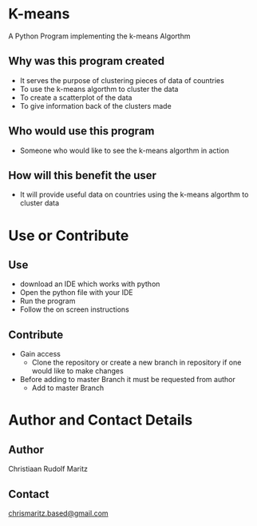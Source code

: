 # K-means
A Python Program implementing the k-means Algorthm

## Why was this program created
* It serves the purpose of clustering pieces of data of countries
* To use the k-means algorthm to cluster the data
* To create a scatterplot of the data
* To give information back of the clusters made

## Who would use this program
* Someone who would like to see the k-means algorthm in action

## How will this benefit the user
* It will provide useful data on countries using the k-means algorthm to cluster data

# Use or Contribute
## Use
* download an IDE which works with python
* Open the python file with your IDE
* Run the program
* Follow the on screen instructions

## Contribute
* Gain access 
  * Clone the repository or create a new branch in repository if one would like to make changes 
* Before adding to master Branch it must be requested from author
  * Add to master Branch

# Author and Contact Details

## Author
Christiaan Rudolf Maritz

## Contact
chrismaritz.based@gmail.com

